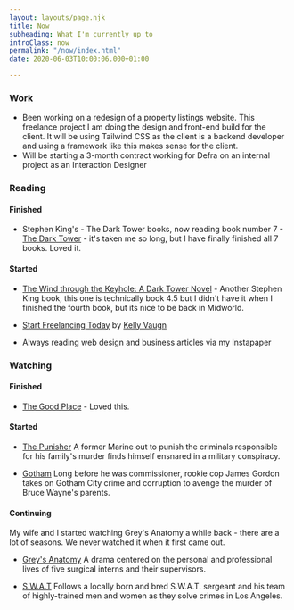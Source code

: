 ```yaml
---
layout: layouts/page.njk
title: Now
subheading: What I'm currently up to
introClass: now
permalink: "/now/index.html"
date: 2020-06-03T10:00:06.000+01:00

---
```

### Work

* Been working on a redesign of a property listings website. This freelance project I am doing the design and front-end build for the client. It will be using Tailwind CSS as the client is a backend developer and using a framework like this makes sense for the client. 
* Will be starting a 3-month contract working for Defra on an internal project as an Interaction Designer

### Reading

#### Finished

* Stephen King's - The Dark Tower books, now reading book number 7 - [The Dark Tower](https://www.goodreads.com/book/show/12982158-the-dark-tower "The Dark Tower") - it's taken me so long, but I have finally finished all 7 books. Loved it.

#### Started

* [The Wind through the Keyhole: A Dark Tower Novel](https://uk.bookshop.org/books/the-wind-through-the-keyhole-a-dark-tower-novel/9781444731729) - Another Stephen King book, this one is technically book 4.5 but I didn't have it when I finished the fourth book, but its nice to be back in Midworld.

* [Start Freelancing Today](https://www.goodreads.com/book/show/53717533-start-freelancing-today "Start Freelancing Today") by [Kelly Vaugn](https://www.goodreads.com/author/show/20363515.Kelly_Vaughn "Kelly Vaugh on Goodreads")

* Always reading web design and business articles via my Instapaper

### Watching

#### Finished

* [The Good Place](https://www.imdb.com/title/tt4955642/?ref_=nv_sr_srsg_0 "The Good Place on IMDB")  - Loved this.

#### Started

* [The Punisher](https://www.netflix.com/gb/title/80117498 "The Punisher on Netflix")
  A former Marine out to punish the criminals responsible for his family's murder finds himself ensnared in a military conspiracy.

* [Gotham](https://www.netflix.com/gb/title/80020542 "Gotham on Netflix")
   Long before he was commissioner, rookie cop James Gordon takes on Gotham City crime and corruption to avenge the murder of Bruce Wayne's parents.

#### Continuing

My wife and I started watching Grey's Anatomy a while back - there are a lot of seasons. We never watched it when it first came out.

* [Grey's Anatomy](https://www.imdb.com/title/tt0413573/?ref_=nv_sr_srsg_0 "Grey's Anatomy on IMDB")
  A drama centered on the personal and professional lives of five surgical interns and their supervisors.

* [S.W.A.T](https://www.imdb.com/title/tt6111130/?ref_=nv_sr_srsg_0 "S.W.A.T on IMDB")
  Follows a locally born and bred S.W.A.T. sergeant and his team of highly-trained men and women as they solve crimes in Los Angeles.